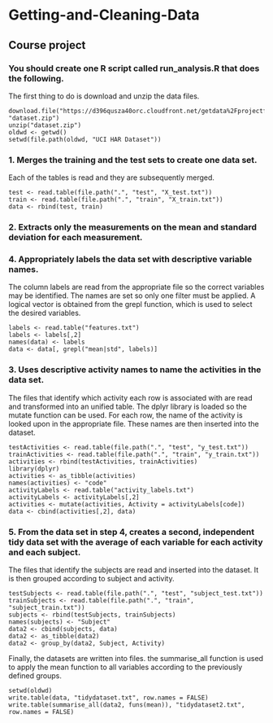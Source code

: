 # Getting-and-Cleaning-Data
## Course project

### You should create one R script called run_analysis.R that does the following.

The first thing to do is download and unzip the data files.

	download.file("https://d396qusza40orc.cloudfront.net/getdata%2Fprojectfiles%2FUCI%20HAR%20Dataset.zip", "dataset.zip")
	unzip("dataset.zip")
	oldwd <- getwd()
	setwd(file.path(oldwd, "UCI HAR Dataset"))

### 1. Merges the training and the test sets to create one data set.

Each of the tables is read and they are subsequently merged.

	test <- read.table(file.path(".", "test", "X_test.txt"))
	train <- read.table(file.path(".", "train", "X_train.txt"))
	data <- rbind(test, train)

### 2. Extracts only the measurements on the mean and standard deviation for each measurement.
### 4. Appropriately labels the data set with descriptive variable names.

The column labels are read from the appropriate file so the correct variables may be identified. The names are set so only one filter must be applied. A logical vector is obtained from the grepl function, which is used to select the desired variables.

	labels <- read.table("features.txt")
	labels <- labels[,2]
	names(data) <- labels
	data <- data[, grepl("mean|std", labels)]

### 3. Uses descriptive activity names to name the activities in the data set.

The files that identify which activity each row is associated with are read and transformed into an unified table. The dplyr library is loaded so the mutate function can be used. For each row, the name of the activity is looked upon in the appropriate file. These names are then inserted into the dataset.

	testActivities <- read.table(file.path(".", "test", "y_test.txt"))
	trainActivities <- read.table(file.path(".", "train", "y_train.txt"))
	activities <- rbind(testActivities, trainActivities)
	library(dplyr)
	activities <- as_tibble(activities)
	names(activities) <- "code"
	activityLabels <- read.table("activity_labels.txt")
	activityLabels <- activityLabels[,2]
	activities <- mutate(activities, Activity = activityLabels[code])
	data <- cbind(activities[,2], data)

### 5. From the data set in step 4, creates a second, independent tidy data set with the average of each variable for each activity and each subject.

The files that identify the subjects are read and inserted into the dataset. It is then grouped according to subject and activity.

	testSubjects <- read.table(file.path(".", "test", "subject_test.txt"))
	trainSubjects <- read.table(file.path(".", "train", "subject_train.txt"))
	subjects <- rbind(testSubjects, trainSubjects)
	names(subjects) <- "Subject"
	data2 <- cbind(subjects, data)
	data2 <- as_tibble(data2)
	data2 <- group_by(data2, Subject, Activity)

Finally, the datasets are written into files. the summarise_all function is used to apply the mean function to all variables according to the previously defined groups.

	setwd(oldwd)
	write.table(data, "tidydataset.txt", row.names = FALSE)
	write.table(summarise_all(data2, funs(mean)), "tidydataset2.txt", row.names = FALSE)
